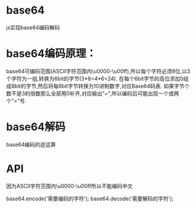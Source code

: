 # base64
js实现base64编码解码

# base64编码原理：
base64可编码范围(ASCII字符范围内\u0000-\u00ff),所以每个字符必须8位,以3个字符为一组,转换为6bit的字节(3\*8=4\*6=24).
在每个6bit字节的高位添加0组成8bit的字节,然后将每8bit字节转换为10进制数字,对应Base64码表.
如果字节个数不是3的倍数那么全部用0补齐,对应输出"=",所以编码后可能出现一个或两个"="号.

# base64解码
base64编码的逆运算

# API
因为ASCII字符范围内\u0000-\u00ff所以不能编码中文

base64.encode('需要编码的字符');
base64.decode('需要解码的字符');